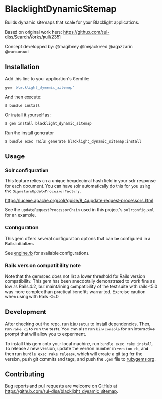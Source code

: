 # BlacklightDynamicSitemap

Builds dynamic sitemaps that scale for your Blacklight applications.

Based on original work here: https://github.com/sul-dlss/SearchWorks/pull/2351

Concept developped by:
@magibney
@mejackreed
@agazzarini
@netsensei

## Installation

Add this line to your application's Gemfile:

```ruby
gem 'blacklight_dynamic_sitemap'
```

And then execute:

    $ bundle install

Or install it yourself as:

    $ gem install blacklight_dynamic_sitemap

Run the install generator

    $ bundle exec rails generate blacklight_dynamic_sitemap:install

## Usage

### Solr configuration
This feature relies on a unique hexadecimal hash field in your solr response for each document.  You can have solr automatically do this for you using the `SignatureUpdateProcessorFactory`.

https://lucene.apache.org/solr/guide/8_4/update-request-processors.html

See the `updateRequestProcessorChain` used in this project's `solrconfig.xml` for an example.

### Configuration
This gem offers several configuration options that can be configured in a Rails initializer.

See [engine.rb](https://github.com/sul-dlss/blacklight_dynamic_sitemap/blob/master/lib/blacklight_dynamic_sitemap/engine.rb) for available configurations.

### Rails version compatibility note
Note that the gemspec does not list a lower threshold for Rails version compatibility. This gem has been anecdotally demonstrated to work fine as low as Rails 4.2, but maintaining compatibility of the test suite with rails <5.0 was more complex than practical benefits warranted. Exercise caution when using with Rails <5.0.

## Development

After checking out the repo, run `bin/setup` to install dependencies. Then, run `rake ci` to run the tests. You can also run `bin/console` for an interactive prompt that will allow you to experiment.

To install this gem onto your local machine, run `bundle exec rake install`. To release a new version, update the version number in `version.rb`, and then run `bundle exec rake release`, which will create a git tag for the version, push git commits and tags, and push the `.gem` file to [rubygems.org](https://rubygems.org).

## Contributing

Bug reports and pull requests are welcome on GitHub at https://github.com/sul-dlss/blacklight_dynamic_sitemap.
